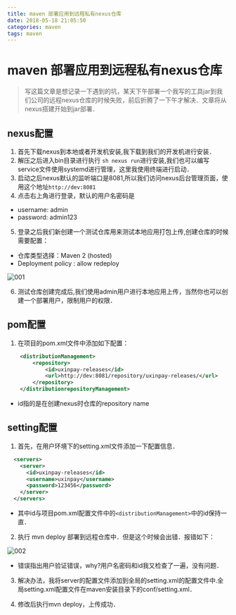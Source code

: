 ```yaml
---
title: maven 部署应用到远程私有nexus仓库
date: 2018-05-18 21:05:50
categories: maven
tags: maven
---
```


# maven 部署应用到远程私有nexus仓库

> 写这篇文章是想记录一下遇到的坑，某天下午部署一个我写的工具jar到我们公司的远程nexus仓库的时候失败，前后折腾了一下午才解决．文章将从nexus搭建开始到jar部署．

## nexus配置

1. 首先下载nexus到本地或者开发机安装,我下载到我们的开发机进行安装．
2. 解压之后进入bin目录进行执行 ``sh nexus run``进行安装,我们也可以编写service文件使用systemd进行管理，这里我使用终端进行启动．
3. 启动之后nexus默认的监听端口是8081,所以我们访问nexus后台管理页面，使用这个地址``http://dev:8081``
4. 点击右上角进行登录，默认的用户名密码是
  - username: admin
  - password: admin123

5. 登录之后我们新创建一个测试仓库用来测试本地应用打包上传,创建仓库的时候需要配置：

  - 仓库类型选择：Maven 2 (hosted)
  - Deployment policy : allow redeploy

![001](http://wx4.sinaimg.cn/large/74b07056ly1fra3p0f7msj20hr0gowf3.jpg)

6. 测试仓库创建完成后,我们使用admin用户进行本地应用上传，当然你也可以创建一个部署用户，限制用户的权限．

## pom配置

1. 在项目的pom.xml文件中添加如下配置：

```xml
    <distributionManagement>
        <repository>
            <id>uxinpay-releases</id>
            <url>http://dev:8081/repository/uxinpay-releases/</url>
        </repository>
    </distributionrepositoryManagement>
```

- id指的是在创建nexus时仓库的repository name

## setting配置

1. 首先，在用户环境下的setting.xml文件添加一下配置信息．

```xml
  <servers>
    <server>
      <id>uxinpay-releases</id>
      <username>uxinpay</username>
      <password>123456</password>
    </server>
  </servers>

```

- 其中id与项目pom.xml配置文件中的```<distributionManagement>```中的id保持一直．

2. 执行 mvn deploy 部署到远程仓库中．但是这个时候会出错．报错如下：

![002](http://wx3.sinaimg.cn/large/74b07056ly1fra3snch08j210b02amxs.jpg)

- 错误指出用户验证错误，why?用户名密码和id我又检查了一遍，没有问题．

3. 解决办法，我将server的配置文件添加到全局的setting.xml的配置文件中.全局setting.xml配置文件在maven安装目录下的conf/setting.xml．

4. 修改后执行mvn deploy，上传成功．

